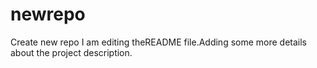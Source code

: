 # newrepo
Create new repo
I am editing theREADME file.Adding some more details about the project description.
